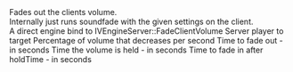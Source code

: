 <function name="FadeClientVolume" parent="HolyLib" type="libraryfunc">
	<description>
		Fades out the clients volume.<br>
		Internally just runs soundfade with the given settings on the client.<br>
		A direct engine bind to IVEngineServer::FadeClientVolume
	</description>
	<realm>Server</realm>
	<args>
		<arg name="ply" type="player">player to target</arg>
		<arg name="fadePercent" type="number">Percentage of volume that decreases per second</arg>
		<arg name="fadeOutSeconds" type="number">Time to fade out - in seconds</arg>
		<arg name="holdTime" type="number">Time the volume is held - in seconds</arg>
		<arg name="fadeInSeconds" type="number">Time to fade in after holdTime - in seconds</arg>
	</args>
</function>